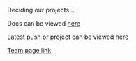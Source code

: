 Deciding our projects...

Docs can be viewed [here](https://cse110-fall22-group12.github.io/cse110-fall22-group12/out/data.js.html)

Latest push or project can be viewed [here](https://cse110-fall22-group12.github.io/cse110-fall22-group12/components/index.html)

[Team page link](https://github.com/cse110-fall22-group12/cse110-fall22-group12/blob/main/admin/team.md)
